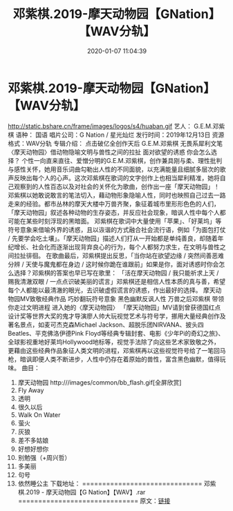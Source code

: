 ﻿---
title: 邓紫棋.2019-摩天动物园【GNation】【WAV分轨】
date: 2020-01-07 11:04:39
categories: WAV车载音乐、镜像
tags: 华语中文
---
# 邓紫棋.2019-摩天动物园【GNation】【WAV分轨】

http://static.bshare.cn/frame/images/logos/s4/huaban.gif
艺人： G.E.M.邓紫棋
语种： 国语
唱片公司：G Nation / 星光灿烂
发行时间：2019年12月13日
资源格式：WAV分轨
专辑介绍：
点击破亿全创作天后 G.E.M.邓紫棋 无畏系犀利文笔
〈摩天动物园〉借动物隐喻文明与兽性之间的拉扯
面对欲望的诱惑 你会怎么选择？
个性一向直来直往、爱憎分明的G.E.M.邓紫棋，创作兼具刚与柔、理性批判与感性关怀，她用音乐词曲勾勒出人性的不同面貌，以充满能量且细腻多层次的歌声反映出每个人的心声。这次邓紫棋在歌词的文字创作上也相当犀利精准，她将自己观察到的人性百态以及对社会的关怀化为歌曲，创作出一座「摩天动物园」！
邓紫棋以她敢说敢言的笔法切入，藉动物形象隐喻人性，同时也映照自己过去一路走来的经验。都市丛林的摩天大楼中万兽齐聚，象征着城市里形形色色的人们，「摩天动物园」叙述各种动物的生存姿态，并反应社会现象，暗讽人性中每个人都可能在某些时刻浮现的黑暗面。
邓紫棋在歌词中大量使用「苹果」、「好莱坞」等符号意象来借喻外界的诱惑，且以诙谐的方式融合社会流行语，例如「为面包打仗 /
先要学会吃土壤」。「摩天动物园」描述人们打从一开始都是单纯善良，却随着年纪增长、社会化而逐渐出现背弃良心的行为，每个人都努力求生，在文明与兽性之间拉扯徘徊。
在歌曲最后，邓紫棋提出反思，「当你站在欲望边缘 / 突然间善恶难分辨 / 天使与魔鬼都在身边 /
这时候你跪在谁跟前」如果是你，面对诱惑时你会怎么选择？邓紫棋的答案也早已写在歌里：
「活在摩天动物园 / 我只能祈求上天 / 赐我清澈双眼 /
一点点识破美丽的谎言」邓紫棋还是相信人性本质的真与善，希望每个人都能以最清澈的眼光，去识破虚假谎言的诱惑，作出最好的选择。
摩天动物园MV致敬经典作品
巧妙翻玩符号意象 黑色幽默反讽人性
万兽之后邓紫棋 带领你走过文明进程 进入她的〈摩天动物园〉
「摩天动物园」MV请到曾获德国红点设计奖等世界大奖的鬼才导演廖人帅大玩视觉艺术与符号学，挪用大量经典创作及著名景点，如麦可杰克森Michael
Jackson、超脱乐团NIRVANA、披头四Beatles、平克佛洛伊德Pink
Floyd等经典专辑封套、电影《少年Pi的奇幻之旅》、全球影视重地好莱坞Hollywood地标等，视觉手法除了向这些艺术家致敬之外，更藉由这些经典作品象征人类文明的进程，邓紫棋再以这些视觉符号给了一笔回马枪，暗讽即便人类不断进步，人性中仍存在着原始的兽性，富含黑色幽默，值得玩味。
曲目：
01. 摩天动物园
http:///images/common/bb_flash.gif[全屏欣赏]
02. Fly Away
03. 透明
04. 很久以后
05. Walk On Water
06. 萤火
07. 灰狼
08. 差不多姑娘
09. 好想好想你
10. 别勉强（+周兴哲）
11. 多美丽
12. 句号
13. 依然睡公主
下载地址：
==============================
邓紫棋.2019 - 摩天动物园【G Nation】【WAV】.rar
==============================
原文：[链接](https://blog.sina.com.cn/s/blog_1647c7e7601030jeh.html)